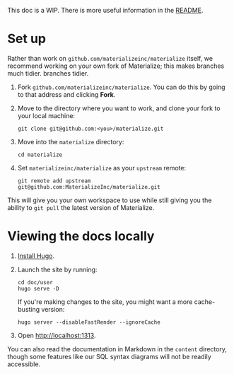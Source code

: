 This doc is a WIP. There is more useful information in the [README](./README.md).

# Set up

Rather than work on `github.com/materializeinc/materialize` itself, we recommend
working on your own fork of Materialize; this makes branches much tidier.
branches tidier.

1. Fork `github.com/materializeinc/materialize`. You can do this by going to
   that address and clicking **Fork**.
1. Move to the directory where you want to work, and clone your fork to your
   local machine:

    ```shell
    git clone git@github.com:<you>/materialize.git
    ```

1. Move into the `materialize` directory:

    ```shell
    cd materialize
    ```

1. Set `materializeinc/materialize` as your `upstream` remote:

    ```shell
    git remote add upstream git@github.com:MaterializeInc/materialize.git
    ```

This will give you your own workspace to use while still giving you the ability
to `git pull` the latest version of Materialize.

# Viewing the docs locally

1. [Install Hugo](https://gohugo.io/getting-started/installing/).

1. Launch the site by running:

    ```shell
    cd doc/user
    hugo serve -D
    ```

    If you're making changes to the site, you might want a more cache-busting
    version:

    ```shell
    hugo server --disableFastRender --ignoreCache
    ```

1. Open <http://localhost:1313>.

You can also read the documentation in Markdown in the `content` directory,
though some features like our SQL syntax diagrams will not be readily
accessible.
